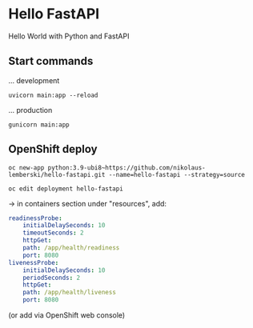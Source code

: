 # Hello FastAPI

Hello World with Python and FastAPI

## Start commands

... development

`uvicorn main:app --reload`

... production

`gunicorn main:app`

## OpenShift deploy

`oc new-app python:3.9-ubi8~https://github.com/nikolaus-lemberski/hello-fastapi.git --name=hello-fastapi --strategy=source`

`oc edit deployment hello-fastapi`

-> in containers section under "resources", add:
```yaml
readinessProbe:
    initialDelaySeconds: 10
    timeoutSeconds: 2
    httpGet:
    path: /app/health/readiness
    port: 8080
livenessProbe:
    initialDelaySeconds: 10
    periodSeconds: 2
    httpGet:
    path: /app/health/liveness
    port: 8080
```
(or add via OpenShift web console)




